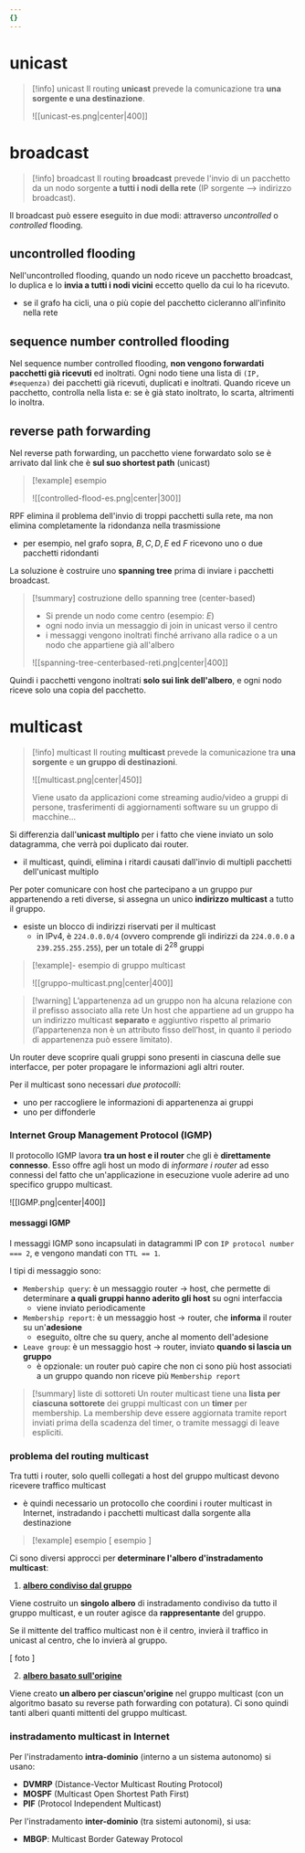 ```yaml
---
{}
---
```

# unicast

> [!info] unicast
> Il routing **unicast** prevede la comunicazione tra **una sorgente e una destinazione**.
> 
> ![[unicast-es.png|center|400]]
> 
# broadcast
>[!info] broadcast
>Il routing **broadcast** prevede l'invio di un pacchetto da un nodo sorgente **a tutti i nodi della rete** (IP sorgente ⟶ indirizzo broadcast).


Il broadcast può essere eseguito in due modi: attraverso *uncontrolled* o *controlled* flooding.
## uncontrolled flooding
Nell'uncontrolled flooding, quando un nodo riceve un pacchetto broadcast, lo duplica e lo **invia a tutti i nodi vicini** eccetto quello da cui lo ha ricevuto.
- se il grafo ha cicli, una o più copie del pacchetto cicleranno all'infinito nella rete

## sequence number controlled flooding
Nel sequence number controlled flooding, **non vengono forwardati pacchetti già ricevuti** ed inoltrati. Ogni nodo tiene una lista di `(IP, #sequenza)` dei pacchetti già ricevuti, duplicati e inoltrati. Quando riceve un pacchetto, controlla nella lista e: se è già stato inoltrato, lo scarta, altrimenti lo inoltra.

## reverse path forwarding
Nel reverse path forwarding, un pacchetto viene forwardato solo se è arrivato dal link che è **sul suo shortest path** (unicast)

>[!example] esempio
>
>![[controlled-flood-es.png|center|300]]
>

RPF elimina il problema dell'invio di troppi pacchetti sulla rete, ma non elimina completamente la ridondanza nella trasmissione
- per esempio, nel grafo sopra, $B,\,C,\,D ,\,E$ ed $F$ ricevono uno o due pacchetti ridondanti

La soluzione è costruire uno **spanning tree** prima di inviare i pacchetti broadcast.

>[!summary] costruzione dello spanning tree (center-based)
>- Si prende un nodo come centro (esempio: $E$)
>- ogni nodo invia un messaggio di join in unicast verso il centro
>- i messaggi vengono inoltrati finché arrivano alla radice o a un nodo che appartiene già all'albero
>
>![[spanning-tree-centerbased-reti.png|center|400]]

Quindi i pacchetti vengono inoltrati **solo sui link dell'albero**, e ogni nodo riceve solo una copia del pacchetto.

# multicast

> [!info] multicast
> Il routing **multicast** prevede la comunicazione tra **una sorgente** e **un gruppo di destinazioni**.
> 
> ![[multicast.png|center|450]]
> 
> Viene usato da applicazioni come streaming audio/video a gruppi di persone, trasferimenti di aggiornamenti software su un gruppo di macchine...

Si differenzia dall'**unicast multiplo** per i fatto che viene inviato un solo datagramma, che verrà poi duplicato dai router.
- il multicast, quindi, elimina i ritardi causati dall'invio di multipli pacchetti dell'unicast multiplo

Per poter comunicare con host che partecipano a un gruppo pur appartenendo a reti diverse, si assegna un unico **indirizzo multicast** a tutto il gruppo.
- esiste un blocco di indirizzi riservati per il multicast
	- in IPv4, è `224.0.0.0/4` (ovvero comprende gli indirizzi da `224.0.0.0` a `239.255.255.255`), per un totale di $2^{28}$ gruppi

>[!example]- esempio di gruppo multicast
>  
>![[gruppo-multicast.png|center|400]]

>[!warning] L’appartenenza ad un gruppo non ha alcuna relazione con il prefisso associato alla rete
>Un host che appartiene ad un gruppo ha un indirizzo multicast **separato** e aggiuntivo rispetto al primario (l’appartenenza non è un attributo fisso dell’host, in quanto il periodo di appartenenza può essere limitato).

Un router deve scoprire quali gruppi sono presenti in ciascuna delle sue interfacce, per poter propagare le informazioni agli altri router.

Per il multicast sono necessari *due protocolli*:
- uno per raccogliere le informazioni di appartenenza ai gruppi
- uno per diffonderle
### Internet Group Management Protocol (IGMP)
Il protocollo IGMP lavora **tra un host e il router** che gli è **direttamente connesso**. Esso offre agli host un modo di *informare i router* ad esso connessi del fatto che un'applicazione in esecuzione vuole aderire ad uno specifico gruppo multicast.

![[IGMP.png|center|400]]

#### messaggi IGMP
I messaggi IGMP sono incapsulati in datagrammi IP con `IP protocol number === 2`, e vengono mandati con `TTL == 1`.

I tipi di messaggio sono:
- `Membership query`: è un messaggio router $\to$ host, che permette di determinare **a quali gruppi hanno aderito gli host** su ogni interfaccia 
	- viene inviato periodicamente
- `Membership report`: è un messaggio host $\to$ router, che **informa** il router su un'**adesione**
	- eseguito, oltre che su query, anche al momento dell'adesione
- `Leave group`: è un messaggio host $\to$ router, inviato **quando si lascia un gruppo**
	- è opzionale: un router può capire che non ci sono più host associati a un gruppo quando non riceve più `Membership report`

>[!summary] liste di sottoreti
>Un router multicast tiene una **lista per ciascuna sottorete** dei gruppi multicast con un **timer** per membership. La membership deve essere aggiornata tramite report inviati prima della scadenza del timer, o tramite messaggi di leave espliciti.

### problema del routing multicast
Tra tutti i router, solo quelli collegati a host del gruppo multicast devono ricevere traffico multicast
- è quindi necessario un protocollo che coordini i router multicast in Internet, instradando i pacchetti multicast dalla sorgente alla destinazione

>[!example] esempio
>[ esempio ]

Ci sono diversi approcci per **determinare l'albero d'instradamento multicast**:
1) <u>**albero condiviso dal gruppo**</u>

Viene costruito un **singolo albero** di instradamento condiviso da tutto il gruppo multicast, e un router agisce da **rappresentante** del gruppo. 

Se il mittente del traffico multicast non è il centro, invierà il traffico in unicast al centro, che lo invierà al gruppo.

[ foto ]

2) <u>**albero basato sull'origine**</u>

Viene creato **un albero per ciascun'origine** nel gruppo multicast (con un algoritmo basato su reverse path forwarding con potatura). Ci sono quindi tanti alberi quanti mittenti del gruppo multicast.

### instradamento multicast in Internet
Per l'instradamento **intra-dominio** (interno a un sistema autonomo) si usano:
- **DVMRP** (Distance-Vector Multicast Routing Protocol)
- **MOSPF** (Multicast Open Shortest Path First)
- **PIF** (Protocol Independent Multicast)

Per l'instradamento **inter-dominio** (tra sistemi autonomi), si usa:
- **MBGP**: Multicast Border Gateway Protocol